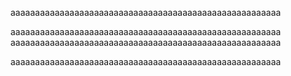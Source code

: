 aaaaaaaaaaaaaaaaaaaaaaaaaaaaaaaaaaaaaaaaaaaaaaaaaaaaaaa

aaaaaaaaaaaaaaaaaaaaaaaaaaaaaaaaaaaaaaaaaaaaaaaaaaaaaaa
aaaaaaaaaaaaaaaaaaaaaaaaaaaaaaaaaaaaaaaaaaaaaaaaaaaaaaa

aaaaaaaaaaaaaaaaaaaaaaaaaaaaaaaaaaaaaaaaaaaaaaaaaaaaaaa